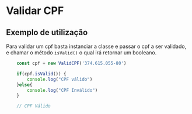 # Validar CPF

## Exemplo de utilização

Para validar um cpf basta instanciar a classe e passar o cpf a ser validado,
e chamar o método `isValid()` o qual irá retornar um booleano.
```javascript
    const cpf = new ValidCPF('374.615.055-80')

    if(cpf.isValid()) {
        console.log("CPF válido")
    }else{
        console.log("CPF Inválido")
    }

    // CPF Válido
```
